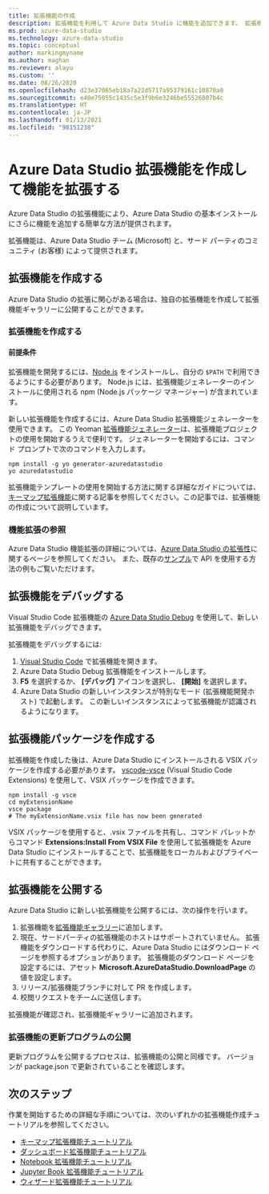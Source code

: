 ```yaml
---
title: 拡張機能の作成
description: 拡張機能を利用して Azure Data Studio に機能を追加できます。 拡張機能を作成して拡張機能ギャラリーに公開する方法について説明します。
ms.prod: azure-data-studio
ms.technology: azure-data-studio
ms.topic: conceptual
author: markingmyname
ms.author: maghan
ms.reviewer: alayu
ms.custom: ''
ms.date: 08/26/2020
ms.openlocfilehash: d23e37065eb18a7a22d5717a95379161c10870a0
ms.sourcegitcommit: e40e75055c1435c5e3f9b6e3246be55526807b4c
ms.translationtype: HT
ms.contentlocale: ja-JP
ms.lasthandoff: 01/13/2021
ms.locfileid: "98151238"
---
```

# <a name="extend-functionality-by-creating-azure-data-studio-extensions"></a>Azure Data Studio 拡張機能を作成して機能を拡張する

Azure Data Studio の拡張機能により、Azure Data Studio の基本インストールにさらに機能を追加する簡単な方法が提供されます。

拡張機能は、Azure Data Studio チーム (Microsoft) と、サード パーティのコミュニティ (お客様) によって提供されます。

## <a name="author-an-extension"></a>拡張機能を作成する

Azure Data Studio の拡張に関心がある場合は、独自の拡張機能を作成して拡張機能ギャラリーに公開することができます。

### <a name="write-an-extension"></a>拡張機能を作成する

#### <a name="prerequisites"></a>前提条件

拡張機能を開発するには、[Node.js](https://nodejs.org/) をインストールし、自分の `$PATH` で利用できるようにする必要があります。 Node.js には、拡張機能ジェネレーターのインストールに使用される npm (Node.js パッケージ マネージャー) が含まれています。

新しい拡張機能を作成するには、Azure Data Studio 拡張機能ジェネレーターを使用できます。 この Yeoman [拡張機能ジェネレーター](https://www.npmjs.com/package/generator-azuredatastudio)は、拡張機能プロジェクトの使用を開始するうえで便利です。 ジェネレーターを開始するには、コマンド プロンプトで次のコマンドを入力します。

```console
npm install -g yo generator-azuredatastudio
yo azuredatastudio
```

拡張機能テンプレートの使用を開始する方法に関する詳細なガイドについては、[キーマップ拡張機能](keymap-extension.md)に関する記事を参照してください。この記事では、拡張機能の作成について説明しています。

### <a name="extensibility-references"></a>機能拡張の参照

Azure Data Studio 機能拡張の詳細については、[Azure Data Studio の拡張性](../extensibility.md)に関するページを参照してください。 また、既存の[サンプル](https://github.com/Microsoft/azuredatastudio/tree/main/samples)で API を使用する方法の例もご覧いただけます。

## <a name="debug-an-extension"></a>拡張機能をデバッグする

Visual Studio Code 拡張機能の [Azure Data Studio Debug](https://github.com/kevcunnane/sqlops-debug) を使用して、新しい拡張機能をデバッグできます。

拡張機能をデバッグするには:

1. [Visual Studio Code](https://code.visualstudio.com/) で拡張機能を開きます。
2. Azure Data Studio Debug 拡張機能をインストールします。
3. **F5** を選択するか、 **[デバッグ]** アイコンを選択し、 **[開始]** を選択します。
4. Azure Data Studio の新しいインスタンスが特別なモード (拡張機能開発ホスト) で起動します。 この新しいインスタンスによって拡張機能が認識されるようになります。

## <a name="create-an-extension-package"></a>拡張機能パッケージを作成する

拡張機能を作成した後は、Azure Data Studio にインストールされる VSIX パッケージを作成する必要があります。 [vscode-vsce](https://github.com/Microsoft/vscode-vsce) (Visual Studio Code Extensions) を使用して、VSIX パッケージを作成できます。

```console
npm install -g vsce
cd myExtensionName
vsce package
# The myExtensionName.vsix file has now been generated
```

VSIX パッケージを使用すると、.vsix ファイルを共有し、コマンド パレットからコマンド **Extensions:Install From VSIX File** を使用して拡張機能を Azure Data Studio にインストールすることで、拡張機能をローカルおよびプライベートに共有することができます。

## <a name="publish-an-extension"></a>拡張機能を公開する

Azure Data Studio に新しい拡張機能を公開するには、次の操作を行います。

1. 拡張機能を[拡張機能ギャラリー](https://github.com/Microsoft/azuredatastudio/blob/release/extensions/extensionsGallery.json)に追加します。
2. 現在、サードパーティの拡張機能のホストはサポートされていません。 拡張機能をダウンロードする代わりに、Azure Data Studio にはダウンロード ページを参照するオプションがあります。 拡張機能のダウンロード ページを設定するには、アセット **Microsoft.AzureDataStudio.DownloadPage** の値を設定します。
3. リリース/拡張機能ブランチに対して PR を作成します。
4. 校閲リクエストをチームに送信します。

拡張機能が確認され、拡張機能ギャラリーに追加されます。

### <a name="publish-extension-updates"></a>拡張機能の更新プログラムの公開

更新プログラムを公開するプロセスは、拡張機能の公開と同様です。 バージョンが package.json で更新されていることを確認します。

## <a name="next-steps"></a>次のステップ

作業を開始するための詳細な手順については、次のいずれかの拡張機能作成チュートリアルを参照してください。

- [キーマップ拡張機能チュートリアル](keymap-extension.md)
- [ダッシュボード拡張機能チュートリアル](dashboard-extension.md)
- [Notebook 拡張機能チュートリアル](notebook-extension.md)
- [Jupyter Book 拡張機能チュートリアル](jupyter-book-extension.md)
- [ウィザード拡張機能チュートリアル](wizard-extension.md)
